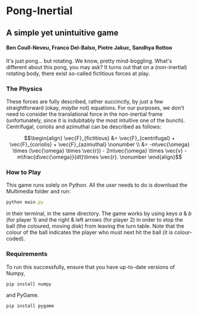 # <strong>Pong-Inertial</strong>
## A simple yet unintuitive game
#### Ben Coull-Neveu, Franco Del-Balso, Piotre Jakuc, Sandhya Rottoo

It's just pong... but rotating. We know, pretty mind-boggling.
What's different about this pong, you may ask? It turns out that on a (non-inertial) rotating body, there exist so-called fictitious forces at play.

### The Physics
These forces are fully described, rather succinctly, by just a few straightforward (okay, *maybe* not) equations. For our purposes, we don't need to consider the translational force in the non-inertial frame (unfortunately, since it is indubitably the most intuitive one of the bunch). Centrifugal, coriolis and azimuthal can be described as follows: 

```math
\begin{align} \vec{F}_{fictitious} &= \vec{F}_{centrifugal} + \vec{F}_{coriolis} + \vec{F}_{azimuthal} \nonumber \\ &= -m\vec{\omega} \times (\vec{\omega} \times \vec{r}) - 2m\vec{\omega} \times \vec{v} - m\frac{d\vec{\omega}}{dt}\times \vec{r}. \nonumber  \end{align}
 ```

### How to Play
This game runs solely on Python. All the user needs to do is download the Multimedia folder and run:
```ruby
python main.py
```
in their terminal, in the same directory. The game works by using keys *a* & *b* (for player 1) and the right & left arrows (for player 2) in order to stop the ball (the coloured, moving disk) from leaving the turn table. Note that the colour of the ball indicates the player who must next hit the ball (it is colour-coded). 

### Requirements
To run this successfully, ensure that you have up-to-date versions of Numpy,
```ruby
pip install numpy
```
and PyGame.
```ruby
pip install pygame
```
